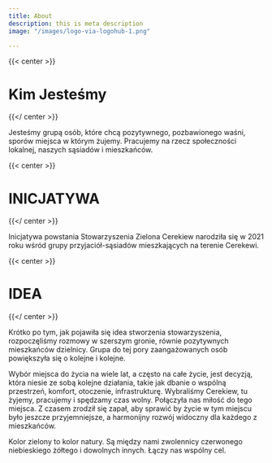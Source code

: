 ```yaml
---
title: About
description: this is meta description
image: "/images/logo-via-logohub-1.png"

---
```

{{< center >}}

# Kim Jesteśmy

{{</ center >}}

Jesteśmy grupą osób, które chcą  pozytywnego, pozbawionego waśni, sporów miejsca w którym żujemy. Pracujemy na rzecz społeczności lokalnej, naszych sąsiadów i mieszkańców.

{{< center >}}

# **INICJATYWA**

{{</ center >}}

Inicjatywa powstania Stowarzyszenia Zielona Cerekiew narodziła się w 2021 roku wśród grupy przyjaciół-sąsiadów mieszkających na terenie Cerekewi.

{{< center >}}

# **IDEA**

{{</ center >}}

Krótko po tym, jak pojawiła się idea stworzenia stowarzyszenia, rozpoczęliśmy rozmowy w szerszym gronie, równie pozytywnych mieszkańców dzielnicy. Grupa do tej pory zaangażowanych osób powiększyła się o kolejne i kolejne.

Wybór miejsca do życia na wiele lat, a często na całe życie, jest decyzją, która niesie ze sobą kolejne działania, takie jak dbanie o wspólną przestrzeń, komfort, otoczenie, infrastrukturę. Wybraliśmy Cerekiew, tu żyjemy, pracujemy i spędzamy czas wolny. Połączyła nas miłość do tego miejsca. Z czasem zrodził się zapał, aby sprawić by życie w tym miejscu było jeszcze przyjemniejsze, a harmonijny rozwój widoczny dla każdego z mieszkańców.

Kolor zielony to kolor natury. Są między nami zwolennicy czerwonego niebieskiego żółtego i dowolnych innych. Łączy nas wspólny cel.